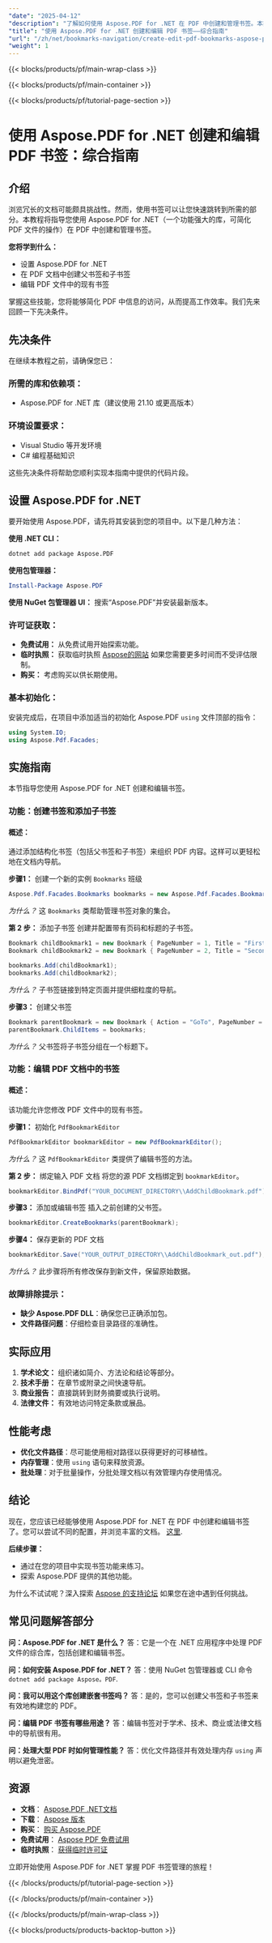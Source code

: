 ```yaml
---
"date": "2025-04-12"
"description": "了解如何使用 Aspose.PDF for .NET 在 PDF 中创建和管理书签。本指南涵盖设置书签库、创建父书签和子书签以及编辑现有书签。"
"title": "使用 Aspose.PDF for .NET 创建和编辑 PDF 书签——综合指南"
"url": "/zh/net/bookmarks-navigation/create-edit-pdf-bookmarks-aspose-pdf-net/"
"weight": 1
---
```


{{< blocks/products/pf/main-wrap-class >}}

{{< blocks/products/pf/main-container >}}

{{< blocks/products/pf/tutorial-page-section >}}


# 使用 Aspose.PDF for .NET 创建和编辑 PDF 书签：综合指南

## 介绍

浏览冗长的文档可能颇具挑战性。然而，使用书签可以让您快速跳转到所需的部分。本教程将指导您使用 Aspose.PDF for .NET（一个功能强大的库，可简化 PDF 文件的操作）在 PDF 中创建和管理书签。

**您将学到什么：**
- 设置 Aspose.PDF for .NET
- 在 PDF 文档中创建父书签和子书签
- 编辑 PDF 文件中的现有书签

掌握这些技能，您将能够简化 PDF 中信息的访问，从而提高工作效率。我们先来回顾一下先决条件。

## 先决条件

在继续本教程之前，请确保您已：

### 所需的库和依赖项：
- Aspose.PDF for .NET 库（建议使用 21.10 或更高版本）

### 环境设置要求：
- Visual Studio 等开发环境
- C# 编程基础知识

这些先决条件将帮助您顺利实现本指南中提供的代码片段。

## 设置 Aspose.PDF for .NET

要开始使用 Aspose.PDF，请先将其安装到您的项目中。以下是几种方法：

**使用 .NET CLI：**
```bash
dotnet add package Aspose.PDF
```

**使用包管理器：**
```powershell
Install-Package Aspose.PDF
```

**使用 NuGet 包管理器 UI：**
搜索“Aspose.PDF”并安装最新版本。

### 许可证获取：
- **免费试用：** 从免费试用开始探索功能。
- **临时执照：** 获取临时执照 [Aspose的网站](https://purchase.aspose.com/temporary-license/) 如果您需要更多时间而不受评估限制。
- **购买：** 考虑购买以供长期使用。

### 基本初始化：
安装完成后，在项目中添加适当的初始化 Aspose.PDF `using` 文件顶部的指令：

```csharp
using System.IO;
using Aspose.Pdf.Facades;
```

## 实施指南

本节指导您使用 Aspose.PDF for .NET 创建和编辑书签。

### 功能：创建书签和添加子书签

#### 概述：
通过添加结构化书签（包括父书签和子书签）来组织 PDF 内容。这样可以更轻松地在文档内导航。

**步骤1：** 创建一个新的实例 `Bookmarks` 班级
```csharp
Aspose.Pdf.Facades.Bookmarks bookmarks = new Aspose.Pdf.Facades.Bookmarks();
```
*为什么？* 这 `Bookmarks` 类帮助管理书签对象的集合。

**第 2 步：** 添加子书签
创建并配置带有页码和标题的子书签。
```csharp
Bookmark childBookmark1 = new Bookmark { PageNumber = 1, Title = "First Child" };
Bookmark childBookmark2 = new Bookmark { PageNumber = 2, Title = "Second Child" };

bookmarks.Add(childBookmark1);
bookmarks.Add(childBookmark2);
```
*为什么？* 子书签链接到特定页面并提供细粒度的导航。

**步骤3：** 创建父书签
```csharp
Bookmark parentBookmark = new Bookmark { Action = "GoTo", PageNumber = 1, Title = "Parent" };
parentBookmark.ChildItems = bookmarks;
```
*为什么？* 父书签将子书签分组在一个标题下。

### 功能：编辑 PDF 文档中的书签

#### 概述：
该功能允许您修改 PDF 文件中的现有书签。 

**步骤1：** 初始化 `PdfBookmarkEditor`
```csharp
PdfBookmarkEditor bookmarkEditor = new PdfBookmarkEditor();
```
*为什么？* 这 `PdfBookmarkEditor` 类提供了编辑书签的方法。

**第 2 步：** 绑定输入 PDF 文档
将您的源 PDF 文档绑定到 `bookmarkEditor`。
```csharp
bookmarkEditor.BindPdf("YOUR_DOCUMENT_DIRECTORY\\AddChildBookmark.pdf");
```

**步骤3：** 添加或编辑书签
插入之前创建的父书签。
```csharp
bookmarkEditor.CreateBookmarks(parentBookmark);
```

**步骤4：** 保存更新的 PDF 文档
```csharp
bookmarkEditor.Save("YOUR_OUTPUT_DIRECTORY\\AddChildBookmark_out.pdf");
```
*为什么？* 此步骤将所有修改保存到新文件，保留原始数据。

### 故障排除提示：
- **缺少 Aspose.PDF DLL**：确保您已正确添加包。
- **文件路径问题**：仔细检查目录路径的准确性。

## 实际应用

1. **学术论文：** 组织诸如简介、方法论和结论等部分。
2. **技术手册：** 在章节或附录之间快速导航。
3. **商业报告：** 直接跳转到财务摘要或执行说明。
4. **法律文件：** 有效地访问特定条款或展品。

## 性能考虑

- **优化文件路径**：尽可能使用相对路径以获得更好的可移植性。
- **内存管理**：使用 `using` 语句来释放资源。
- **批处理**：对于批量操作，分批处理文档以有效管理内存使用情况。

## 结论

现在，您应该已经能够使用 Aspose.PDF for .NET 在 PDF 中创建和编辑书签了。您可以尝试不同的配置，并浏览丰富的文档。 [这里](https://reference。aspose.com/pdf/net/).

**后续步骤：**
- 通过在您的项目中实现书签功能来练习。
- 探索 Aspose.PDF 提供的其他功能。

为什么不试试呢？深入探索 [Aspose 的支持论坛](https://forum.aspose.com/c/pdf/10) 如果您在途中遇到任何挑战。

## 常见问题解答部分

**问：Aspose.PDF for .NET 是什么？**
答：它是一个在 .NET 应用程序中处理 PDF 文件的综合库，包括创建和编辑书签。

**问：如何安装 Aspose.PDF for .NET？**
答：使用 NuGet 包管理器或 CLI 命令 `dotnet add package Aspose。PDF`.

**问：我可以用这个库创建嵌套书签吗？**
答：是的，您可以创建父书签和子书签来有效地构建您的 PDF。

**问：编辑 PDF 书签有哪些用途？**
答：编辑书签对于学术、技术、商业或法律文档中的导航很有用。

**问：处理大型 PDF 时如何管理性能？**
答：优化文件路径并有效处理内存 `using` 声明以避免泄密。

## 资源

- **文档**： [Aspose.PDF .NET文档](https://reference.aspose.com/pdf/net/)
- **下载**： [Aspose 版本](https://releases.aspose.com/pdf/net/)
- **购买**： [购买 Aspose.PDF](https://purchase.aspose.com/buy)
- **免费试用**： [Aspose PDF 免费试用](https://releases.aspose.com/pdf/net/)
- **临时执照**： [获得临时许可证](https://purchase.aspose.com/temporary-license/)

立即开始使用 Aspose.PDF for .NET 掌握 PDF 书签管理的旅程！

{{< /blocks/products/pf/tutorial-page-section >}}

{{< /blocks/products/pf/main-container >}}

{{< /blocks/products/pf/main-wrap-class >}}

{{< blocks/products/products-backtop-button >}}